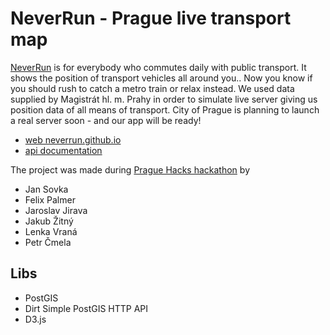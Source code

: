 # NeverRun - Prague live transport map

[NeverRun](http://neverrun.github.io) is for everybody who commutes daily with public transport. It shows the position of transport vehicles all around you.. Now you know if you should rush to catch a metro train or relax instead.
We used data supplied by Magistrát hl. m. Prahy in order to simulate live server giving us position data of all means of transport. City of Prague is planning to launch a real server soon - and our app will be ready!

- [web neverrun.github.io](http://neverrun.github.io)
- [api documentation](http://docs.neverrun.apiary.io)

The project was made during [Prague Hacks hackathon](http://praguehacks.cz) by
- Jan Sovka
- Felix Palmer
- Jaroslav Jirava
- Jakub Žitný
- Lenka Vraná
- Petr Čmela

## Libs
- PostGIS
- Dirt Simple PostGIS HTTP API
- D3.js
